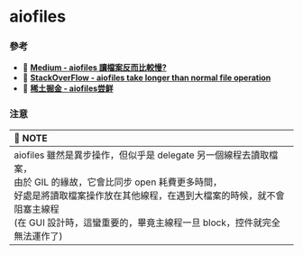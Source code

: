# aiofiles

### 參考
  + 🔗 [**Medium - aiofiles 讀檔案反而比較慢?**](https://medium.com/@bright2227/python-aiofiles-%E8%AE%80%E6%AA%94%E6%A1%88%E5%8F%8D%E8%80%8C%E6%AF%94%E8%BC%83%E6%85%A2-a0cbeca8a587)
  + 🔗 [**StackOverFlow - aiofiles take longer than normal file operation**](https://stackoverflow.com/questions/68957147/aiofiles-take-longer-than-normal-file-operation)
  + 🔗 [**稀土掘金 - aiofiles尝鲜**](https://juejin.cn/post/7091282276612472846)

### 注意

|📘 <span class="note">NOTE</span>|
|:---|
|aiofiles 雖然是異步操作，但似乎是 delegate 另一個線程去讀取檔案，<br>由於 GIL 的緣故，它會比同步 open 耗費更多時間，<br>好處是將讀取檔案操作放在其他線程，在遇到大檔案的時候，就不會阻塞主線程<br>(在 GUI 設計時，這蠻重要的，畢竟主線程一旦 block，控件就完全無法運作了) |